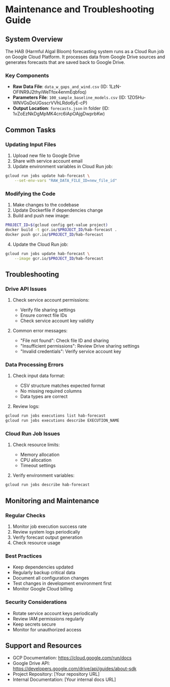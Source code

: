 # Maintenance and Troubleshooting Guide

## System Overview
The HAB (Harmful Algal Bloom) forecasting system runs as a Cloud Run job on Google Cloud Platform. It processes data from Google Drive sources and generates forecasts that are saved back to Google Drive.

### Key Components
- **Raw Data File**: `data_w_gaps_and_wind.csv` (ID: 1LzN-OFINR9J2thyiWeTfox4enmEqbfoq)
- **Parameters File**: `100_sample_baseline_models.csv` (ID: 1ZO5Hu-WNVGsDoUGsscrVVhLRdo6yE-cP)
- **Output Location**: `forecasts.json` in folder (ID: 1vZoEzNkDgMpMK4crc6iApOAjgDwprbKw)

## Common Tasks

### Updating Input Files
1. Upload new file to Google Drive
2. Share with service account email
3. Update environment variables in Cloud Run job:
```bash
gcloud run jobs update hab-forecast \
    --set-env-vars "RAW_DATA_FILE_ID=new_file_id"
```

### Modifying the Code
1. Make changes to the codebase
2. Update Dockerfile if dependencies change
3. Build and push new image:
```bash
PROJECT_ID=$(gcloud config get-value project)
docker build -t gcr.io/$PROJECT_ID/hab-forecast .
docker push gcr.io/$PROJECT_ID/hab-forecast
```
4. Update the Cloud Run job:
```bash
gcloud run jobs update hab-forecast \
    --image gcr.io/$PROJECT_ID/hab-forecast
```

## Troubleshooting

### Drive API Issues
1. Check service account permissions:
   - Verify file sharing settings
   - Ensure correct file IDs
   - Check service account key validity

2. Common error messages:
   - "File not found": Check file ID and sharing
   - "Insufficient permissions": Review Drive sharing settings
   - "Invalid credentials": Verify service account key

### Data Processing Errors
1. Check input data format:
   - CSV structure matches expected format
   - No missing required columns
   - Data types are correct

2. Review logs:
```bash
gcloud run jobs executions list hab-forecast
gcloud run jobs executions describe EXECUTION_NAME
```

### Cloud Run Job Issues
1. Check resource limits:
   - Memory allocation
   - CPU allocation
   - Timeout settings

2. Verify environment variables:
```bash
gcloud run jobs describe hab-forecast
```

## Monitoring and Maintenance

### Regular Checks
1. Monitor job execution success rate
2. Review system logs periodically
3. Verify forecast output generation
4. Check resource usage

### Best Practices
- Keep dependencies updated
- Regularly backup critical data
- Document all configuration changes
- Test changes in development environment first
- Monitor Google Cloud billing

### Security Considerations
- Rotate service account keys periodically
- Review IAM permissions regularly
- Keep secrets secure
- Monitor for unauthorized access

## Support and Resources
- GCP Documentation: https://cloud.google.com/run/docs
- Google Drive API: https://developers.google.com/drive/api/guides/about-sdk
- Project Repository: [Your repository URL]
- Internal Documentation: [Your internal docs URL] 